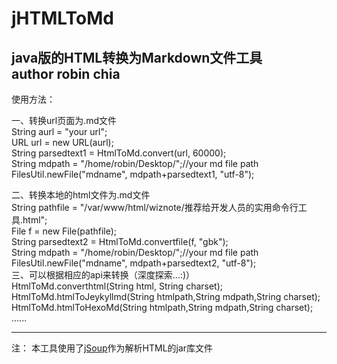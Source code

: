 jHTMLToMd
=========

java版的HTML转换为Markdown文件工具  
author robin chia  
-------  
  
使用方法：  
  
一、转换url页面为.md文件  
  String aurl = "your url";  
  URL url = new URL(aurl);  
  String parsedtext1 = HtmlToMd.convert(url, 60000);  
  String mdpath = "/home/robin/Desktop/";//your md file path  
  FilesUtil.newFile("mdname", mdpath+parsedtext1, "utf-8");  
  
二、转换本地的html文件为.md文件  
   String pathfile = "/var/www/html/wiznote/推荐给开发人员的实用命令行工具.html";  
   File f = new File(pathfile);  
   String parsedtext2 = HtmlToMd.convertfile(f, "gbk");  
   String mdpath = "/home/robin/Desktop/";//your md file path  
   FilesUtil.newFile("mdname", mdpath+parsedtext2, "utf-8");  
三、可以根据相应的api来转换（深度探索...:)）  
    HtmlToMd.converthtml(String  html, String charset);  
    HtmlToMd.htmlToJeykyllmd(String htmlpath,String mdpath,String charset);  
    HtmlToMd.htmlToHexoMd(String htmlpath,String mdpath,String charset);  
     ......  

-------   
注： 本工具使用了[jSoup](http://jsoup.org/)作为解析HTML的jar库文件




